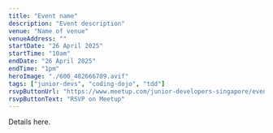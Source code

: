 ```yaml
---
title: "Event name"
description: "Event description"
venue: "Name of venue"
venueAddress: ""
startDate: "26 April 2025"
startTime: "10am"
endDate: "26 April 2025"
endTime: "1pm"
heroImage: "./600_482666709.avif"
tags: ["junior-devs", "coding-dojo", "tdd"]
rsvpButtonUrl: "https://www.meetup.com/junior-developers-singapore/events/307083061"
rsvpButtonText: "RSVP on Meetup"
---
```


Details here.
